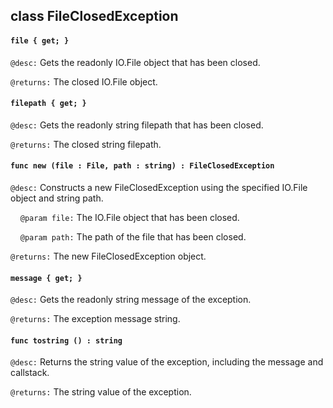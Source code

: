 ## class FileClosedException

#### ```file { get; }```

```@desc:``` Gets the readonly IO.File object that has been closed.

```@returns:``` The closed IO.File object.

#### ```filepath { get; }```

```@desc:``` Gets the readonly string filepath that has been closed.

```@returns:``` The closed string filepath.

#### ```func new (file : File, path : string) : FileClosedException```

```@desc:``` Constructs a new FileClosedException using the specified IO.File object and string path.

&nbsp;&nbsp;&nbsp;&nbsp;```@param file:``` The IO.File object that has been closed.

&nbsp;&nbsp;&nbsp;&nbsp;```@param path:``` The path of the file that has been closed.

```@returns:``` The new FileClosedException object.

#### ```message { get; }```

```@desc:``` Gets the readonly string message of the exception.

```@returns:``` The exception message string.

#### ```func tostring () : string```

```@desc:``` Returns the string value of the exception, including the message and callstack.

```@returns:``` The string value of the exception.

